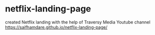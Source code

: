 # netflix-landing-page
created Netflix landing with the help of Traversy Media Youtube channel
https://saifhamdare.github.io/netflix-landing-page/
